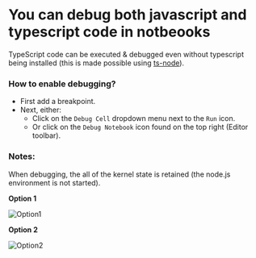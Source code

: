 # You can debug both javascript and typescript code in notbeooks

TypeScript code can be executed & debugged even without typescript being installed (this is made possible using [ts-node](https://typestrong.org/ts-node/)).

### How to enable debugging?
* First add a breakpoint.
* Next, either:
    * Click on the `Debug Cell` dropdown menu next to the `Run` icon.
    * Or click on the `Debug Notebook` icon found on the top right (Editor toolbar).

### Notes:
When debugging, the all of the kernel state is retained (the node.js environment is not started).

**Option 1**

![Option1](https://raw.githubusercontent.com/DonJayamanne/typescript-notebook/main/resources/docs/basics/debugCell.gif)

**Option 2**

![Option2](https://raw.githubusercontent.com/DonJayamanne/typescript-notebook/main/resources/docs/basics/debugToolbar.gif)
